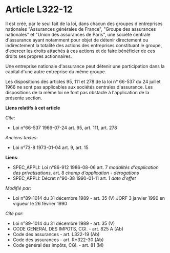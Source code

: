 # Article L322-12

Il est créé, par le seul fait de la loi, dans chacun des groupes d'entreprises nationales "Assurances générales de France",
"Groupe des assurances nationales" et "Union des assurances de Paris", une société centrale d'assurance ayant notamment pour
objet de détenir directement ou indirectement la totalité des actions des entreprises constituant le groupe, d'exercer les
droits attachés à ces actions et de faire bénéficier de ces droits ses propres actionnaires.

Une entreprise nationale d'assurance peut détenir une participation dans la capital d'une autre entreprise du même groupe.

Les dispositions des articles 95, 111 et 278 de la loi n° 66-537 du 24 juillet 1966 ne sont pas applicables aux sociétés
centrales d'assurance. Les dispositions de la même loi ne font pas obstacle à l'application de la présente section.

**Liens relatifs à cet article**

_Cite_:

  - Loi n°66-537 1966-07-24 art. 95, art. 111, art. 278

_Anciens textes_:

  - Loi n°73-8 1973-01-04 art. 9, art. 15

**Liens**:

  - SPEC_APPLI: Loi n°86-912 1986-08-06 art. 7 *modalités d'application des privatisations*, art. 8 *champ d'application - dérogations*
  - SPEC_APPLI: Décret n°90-38 1990-01-11 art. 1 *date d'effet*

_Modifié par_:

  - Loi n°89-1014 du 31 décembre 1989 - art. 35 (V) JORF 3 janvier 1990 en vigueur le 26 février 1990

_Cité par_:

  - Loi n°89-1014 du 31 décembre 1989 - art. 35 (V)
  - CODE GENERAL DES IMPOTS, CGI. - art. 825 A (Ab)
  - Code des assurances - art. L322-19 (Ab)
  - Code des assurances - art. R*322-30 (Ab)
  - Code général des impôts, CGI. - art. 81 (M)
